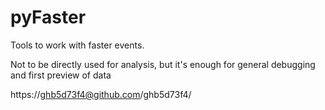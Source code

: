 # pyFaster

Tools to work with faster events.

Not to be directly used for analysis, but it's enough for general debugging and first preview of data


https://ghb5d73f4@github.com/ghb5d73f4/
